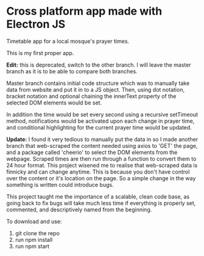 # Cross platform app made with Electron JS
Timetable app for a local mosque's prayer times.

This is my first proper app.

**Edit:** this is deprecated, switch to the other branch. I will leave the master branch as it is to be able to compare both branches.

Master branch contains initial code structure which was to manually take data from website and put it in to a JS object. Then, using dot notation, bracket notation and optional chaining
the innerText property of the selected DOM elements would be set. 

In addition the time would be set every second using a recursive setTimeout method, notifications would be activated upon each change in prayer time, and conditional highlighting for the current prayer time would be updated.

**Update:** I found it very tedious to manually put the data in so I made another branch that web-scraped the content needed using axios to 'GET' the page, and a package called 'cheerio' to select the DOM elements from the webpage. Scraped times are then run through a function to convert them to 24 hour format. 
This project wisened me to realise that web-scraped data is finnicky and can change anytime. This is because you don't have control over the content or it's location on the page. So a simple change in the way something is written could introduce bugs.

This project taught me the importance of a scalable, clean code base, as going back to fix bugs will take much less time if everything is properly set, commented, and descriptively named from the beginning.


To download and use:

1. git clone the repo
2. run npm install
3. run npm start
